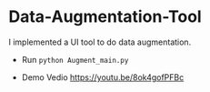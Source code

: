 # Data-Augmentation-Tool

I implemented a UI tool to do data augmentation.

* Run
`python Augment_main.py`

* Demo Vedio https://youtu.be/8ok4gofPFBc
